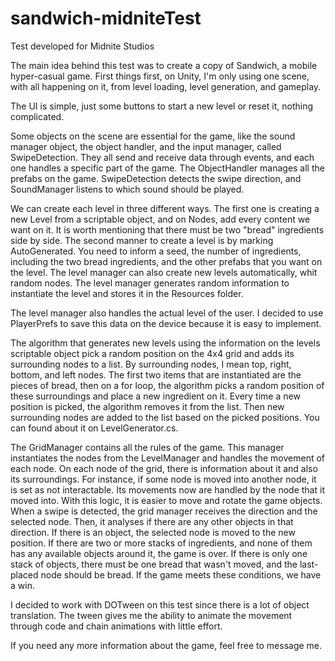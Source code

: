 # sandwich-midniteTest
Test developed for Midnite Studios

The main idea behind this test was to create a copy of Sandwich, a mobile hyper-casual game. First things first, on Unity, I'm only using one scene, with all happening on it, from level loading, level generation, and gameplay.

The UI is simple, just some buttons to start a new level or reset it, nothing complicated.

Some objects on the scene are essential for the game, like the sound manager object, the object handler, and the input manager, called SwipeDetection. They all send and receive data through events, and each one handles a specific part of the game. The ObjectHandler manages all the prefabs on the game. SwipeDetection detects the swipe direction, and SoundManager listens to which sound should be played.

We can create each level in three different ways. The first one is creating a new Level from a scriptable object, and on Nodes, add every content we want on it. It is worth mentioning that there must be two "bread" ingredients side by side. The second manner to create a level is by marking AutoGenerated. You need to inform a seed, the number of ingredients, including the two bread ingredients, and the other prefabs that you want on the level. The level manager can also create new levels automatically, whit random nodes. The level manager generates random information to instantiate the level and stores it in the Resources folder.

The level manager also handles the actual level of the user. I decided to use PlayerPrefs to save this data on the device because it is easy to implement.

The algorithm that generates new levels using the information on the levels scriptable object pick a random position on the 4x4 grid and adds its surrounding nodes to a list. By surrounding nodes, I mean top, right, bottom, and left nodes. The first two items that are instantiated are the pieces of bread, then on a for loop, the algorithm picks a random position of these surroundings and place a new ingredient on it. 
Every time a new position is picked, the algorithm removes it from the list. Then new surrounding nodes are added to the list based on the picked positions. You can found about it on LevelGenerator.cs.

The GridManager contains all the rules of the game. This manager instantiates the nodes from the LevelManager and handles the movement of each node. 
On each node of the grid, there is information about it and also its surroundings. For instance, if some node is moved into another node, it is set as not interactable. Its movements now are handled by the node that it moved into. With this logic, it is easier to move and rotate the game objects.
When a swipe is detected, the grid manager receives the direction and the selected node. Then, it analyses if there are any other objects in that direction. If there is an object, the selected node is moved to the new position. 
If there are two or more stacks of ingredients, and none of them has any available objects around it, the game is over. If there is only one stack of objects, there must be one bread that wasn't moved, and the last-placed node should be bread. If the game meets these conditions, we have a win.

I decided to work with DOTween on this test since there is a lot of object translation. The tween gives me the ability to animate the movement through code and chain animations with little effort.

If you need any more information about the game, feel free to message me. 
